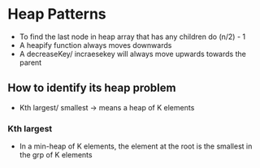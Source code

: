 # Heap Patterns

- To find the last node in heap array that has any children do (n/2) - 1
- A heapify function always moves downwards
- A decreaseKey/ incraesekey will always move upwards towards the parent

## How to identify its heap problem
- Kth largest/ smallest -> means a heap of K elements



### Kth largest
- In a min-heap of K elements, the element at the root is the smallest in the grp of K elements


